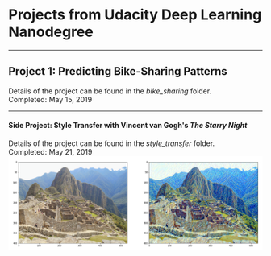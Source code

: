 # Projects from Udacity Deep Learning Nanodegree
- - - -
## Project 1: Predicting Bike-Sharing Patterns  
Details of the project can be found in the *bike_sharing* folder.  
Completed: May 15, 2019

- - - -
#### Side Project: Style Transfer with Vincent van Gogh's *The Starry Night*  
Details of the project can be found in the *style_transfer* folder.  
Completed: May 21, 2019  
<img src="https://github.com/jonessarae/deep_learning_projects/blob/master/style_transfer/images/machu_picchu_van_gogh_style.png">

